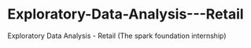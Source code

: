 # Exploratory-Data-Analysis---Retail
Exploratory Data Analysis - Retail (The spark foundation internship)
